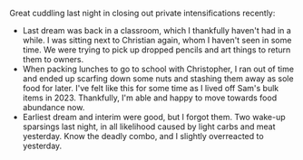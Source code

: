 Great cuddling last night in closing out private intensifications recently:
- Last dream was back in a classroom, which I thankfully haven't had in a while. I was sitting next to Christian again, whom I haven't seen in some time. We were trying to pick up dropped pencils and art things to return them to owners.
- When packing lunches to go to school with Christopher, I ran out of time and ended up scarfing down some nuts and stashing them away as sole food for later. I've felt like this for some time as I lived off Sam's bulk items in 2023. Thankfully, I'm able and happy to move towards food abundance now.
- Earliest dream and interim were good, but I forgot them. Two wake-up sparsings last night, in all likelihood caused by light carbs and meat yesterday. Know the deadly combo, and I slightly overreacted to yesterday.
